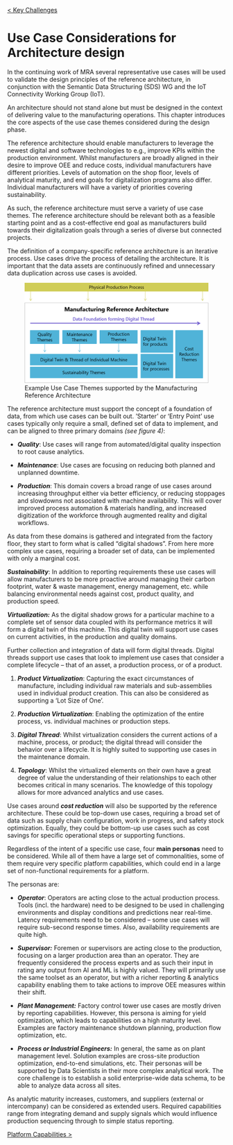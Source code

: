 [< Key Challenges](./04_Key_Challenges.md)

# Use Case Considerations for Architecture design

In the continuing work of MRA several representative use cases will be
used to validate the design principles of the reference architecture, in
conjunction with the Semantic Data Structuring (SDS) WG and the IoT
Connectivity Working Group (IoT).

An architecture should not stand alone but must be designed in the
context of delivering value to the manufacturing operations. This
chapter introduces the core aspects of the use case themes considered
during the design phase.

The reference architecture should enable manufacturers to leverage the
newest digital and software technologies to e.g., improve KPIs within
the production environment. Whilst manufacturers are broadly aligned in
their desire to improve OEE and reduce costs, individual manufacturers
have different priorities. Levels of automation on the shop floor,
levels of analytical maturity, and end goals for digitalization programs
also differ. Individual manufacturers will have a variety of priorities
covering sustainability.

As such, the reference architecture must serve a variety of use case
themes. The reference architecture should be relevant both as a feasible
starting point and as a cost-effective end goal as manufacturers build
towards their digitalization goals through a series of diverse but
connected projects.

The definition of a company-specific reference architecture is an
iterative process. Use cases drive the process of detailing the
architecture. It is important that the data assets are continuously
refined and unnecessary data duplication across use cases is avoided.

<a id="fig4"></a>
<figure class="image">
    <img src="media/image5.png" alt="Example Use Case Themes supported 
    by the Manufacturing Reference Architecture">
    <figcaption>Example Use Case Themes supported by the Manufacturing
    Reference Architecture</figcaption>
</figure>

The reference architecture must support the concept of a foundation of
data, from which use cases can be built out. ’Starter’ or ‘Entry Point’
use cases typically only require a small, defined set of data to
implement, and can be aligned to three primary domains *(see figure 4)*:

-   ***Quality***: Use cases will range from automated/digital quality
    inspection to root cause analytics.

-   ***Maintenance***: Use cases are focusing on reducing both planned
    and unplanned downtime.

-   ***Production***: This domain covers a broad range of use cases
    around increasing throughput either via better efficiency, or
    reducing stoppages and slowdowns not associated with machine
    availability. This will cover improved process automation &
    materials handling, and increased digitization of the workforce
    through augmented reality and digital workflows.

As data from these domains is gathered and integrated from the factory
floor, they start to form what is called “digital shadows”. From here
more complex use cases, requiring a broader set of data, can be
implemented with only a marginal cost.

***Sustainability***: In addition to reporting requirements these use
cases will allow manufacturers to be more proactive around managing
their carbon footprint, water & waste management, energy management,
etc. while balancing environmental needs against cost, product quality,
and production speed.  
  
***Virtualization:*** As the digital shadow grows for a particular
machine to a complete set of sensor data coupled with its performance
metrics it will form a digital twin of this machine. This digital twin
will support use cases on current activities, in the production and
quality domains.

Further collection and integration of data will form digital threads.
Digital threads support use cases that look to implement use cases that
consider a complete lifecycle – that of an asset, a production process,
or of a product.

1.  ***Product Virtualization***: Capturing the exact circumstances of
    manufacture, including individual raw materials and sub-assemblies
    used in individual product creation. This can also be considered as
    supporting a ‘Lot Size of One’.

2.  ***Production Virtualization***: Enabling the optimization of the
    entire process, vs. individual machines or production steps.

3.  ***Digital Thread***: Whilst virtualization considers the current
    actions of a machine, process, or product; the digital thread will
    consider the behavior over a lifecycle. It is highly suited to
    supporting use cases in the maintenance domain.

4.  ***Topology***: Whilst the virtualized elements on their own have a
    great degree of value the understanding of their relationships to
    each other becomes critical in many scenarios. The knowledge of this
    topology allows for more advanced analytics and use cases.

Use cases around ***cost reduction*** will also be supported by the
reference architecture. These could be top-down use cases, requiring a
broad set of data such as supply chain configuration, work in progress,
and safety stock optimization. Equally, they could be bottom-up use
cases such as cost savings for specific operational steps or supporting
functions.

Regardless of the intent of a specific use case, four **main personas**
need to be considered. While all of them have a large set of
commonalities, some of them require very specific platform capabilities,
which could end in a large set of non-functional requirements for a
platform.

The personas are:

-   ***Operator***: Operators are acting close to the actual production
    process. Tools (incl. the hardware) need to be designed to be used
    in challenging environments and display conditions and predictions
    near real-time. Latency requirements need to be considered – some
    use cases will require sub-second response times. Also, availability
    requirements are quite high.

-   ***Supervisor:*** Foremen or supervisors are acting close to the
    production, focusing on a larger production area than an operator.
    They are frequently considered the process experts and as such their
    input in rating any output from AI and ML is highly valued. They
    will primarily use the same toolset as an operator, but with a
    richer reporting & analytics capability enabling them to take
    actions to improve OEE measures within their shift.

-   ***Plant Management:*** Factory control tower use cases are mostly
    driven by reporting capabilities. However, this persona is aiming
    for yield optimization, which leads to capabilities on a high
    maturity level. Examples are factory maintenance shutdown planning,
    production flow optimization, etc.

-   ***Process or Industrial Engineers:*** In general, the same as on
    plant management level. Solution examples are cross-site production
    optimization, end-to-end simulations, etc. Their personas will be
    supported by Data Scientists in their more complex analytical work.
    The core challenge is to establish a solid enterprise-wide data
    schema, to be able to analyze data across all sites.

As analytic maturity increases, customers, and suppliers (external or
intercompany) can be considered as extended users. Required capabilities
range from integrating demand and supply signals which would influence
production sequencing through to simple status reporting.

[Platform Capabilities >](./06_Platform_Capabilities.md)